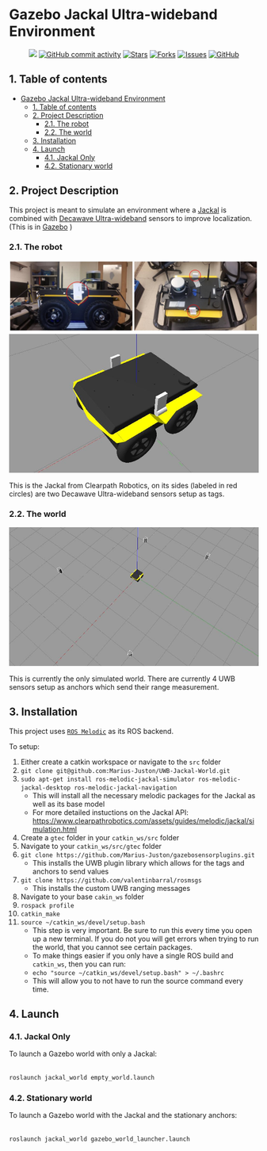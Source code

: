 # Gazebo Jackal Ultra-wideband Environment

<p align="center">
    <a href="https://github.com/AUVSL/UWB-Jackal-World/graphs/contributors" alt="Contributors">
        <img src="https://img.shields.io/github/contributors/AUVSL/UWB-Jackal-World" /></a>
    <a href="https://github.com/AUVSL/UWB-Jackal-World/pulse" alt="Activity">
        <img alt="GitHub commit activity" src="https://img.shields.io/github/commit-activity/m/AUVSL/UWB-Jackal-World"></a>
    <a href="https://github.com/AUVSL/UWB-Jackal-World/stargazers">
        <img alt="Stars" src="https://img.shields.io/github/stars/AUVSL/UWB-Jackal-World"></a>
    <a href="https://github.com/AUVSL/UWB-Jackal-World/network/members">
        <img alt="Forks" src="https://img.shields.io/github/forks/AUVSL/UWB-Jackal-World"></a>
    <a href="https://github.com/AUVSL/UWB-Jackal-World/issues">
        <img alt="Issues" src="https://img.shields.io/github/issues/AUVSL/UWB-Jackal-World"></a>
    <a href="./LICENSE" alt="Activity">
        <img alt="GitHub" src="https://img.shields.io/github/license/AUVSL/UWB-Jackal-World"></a>
</p>

## 1. Table of contents
- [Gazebo Jackal Ultra-wideband Environment](#gazebo-jackal-ultra-wideband-environment)
  - [1. Table of contents](#1-table-of-contents)
  - [2. Project Description](#2-project-description)
    - [2.1. The robot](#21-the-robot)
    - [2.2. The world](#22-the-world)
  - [3. Installation](#3-installation)
  - [4. Launch](#4-launch)
    - [4.1. Jackal Only](#41-jackal-only)
    - [4.2. Stationary world](#42-stationary-world)


## 2. Project Description

This project is meant to simulate an environment where a [Jackal](https://clearpathrobotics.com/jackal-small-unmanned-ground-vehicle/) is combined with [Decawave Ultra-wideband](https://www.decawave.com/product/mdek1001-deployment-kit/) sensors to improve localization. (This is in [Gazebo](http://gazebosim.org/) )

### 2.1. The robot

![Image of Jackal robot setup](/images/real-robot.jpg)
![Simulated Jackal robot](/images/simulated-robot.jpg)

This is the Jackal from Clearpath Robotics, on its sides (labeled in red circles) are two Decawave Ultra-wideband sensors setup as tags.

### 2.2. The world

![Simulated world](images/default_gzclient_camera(1)-2021-03-02T23_27_44.583334.jpg)

This is currently the only simulated world. There are currently 4 UWB sensors setup as anchors which send their range measurement.

## 3. Installation

This project uses [`ROS Melodic`](http://wiki.ros.org/melodic) as its ROS backend.

To setup:

1. Either create a catkin workspace or navigate to the `src` folder
2. ```git clone git@github.com:Marius-Juston/UWB-Jackal-World.git```
3. `sudo apt-get install ros-melodic-jackal-simulator ros-melodic-jackal-desktop ros-melodic-jackal-navigation`
   - This will install all the necessary melodic packages for the Jackal as well as its base model
   - For more detailed instuctions on the Jackal API: https://www.clearpathrobotics.com/assets/guides/melodic/jackal/simulation.html
4. Create a `gtec` folder in your `catkin_ws/src` folder
5. Navigate to your `catkin_ws/src/gtec` folder
6. `git clone https://github.com/Marius-Juston/gazebosensorplugins.git`
   - This installs the UWB plugin library which allows for the tags and anchors to send values
7. `git clone https://github.com/valentinbarral/rosmsgs`
   - This installs the custom UWB ranging messages
8. Navigate to your base `cakin_ws` folder
9.  `rospack profile`
10. `catkin_make`
11. `source ~/catkin_ws/devel/setup.bash`
    - This step is very important. Be sure to run this every time you open up a new terminal. If you do not you will get errors when trying to run the world, that you cannot see certain packages.
    - To make things easier if you only have a single ROS build and  `catkin_ws`, then you can run: 
    - `echo "source ~/catkin_ws/devel/setup.bash" > ~/.bashrc`
    - This will allow you to not have to run the source command every time.


## 4. Launch

### 4.1. Jackal Only

To launch a Gazebo world with only a Jackal:

```bash

roslaunch jackal_world empty_world.launch
```

### 4.2. Stationary world

To launch a Gazebo world with the Jackal and the stationary anchors:


```bash

roslaunch jackal_world gazebo_world_launcher.launch
```
